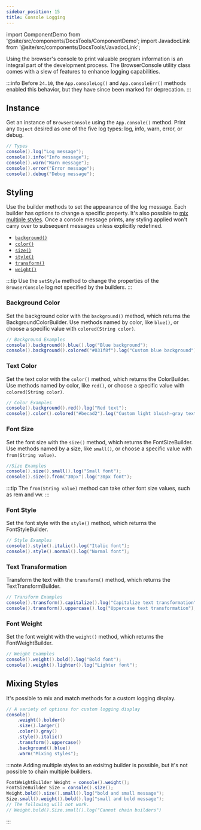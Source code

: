 ```yaml
---
sidebar_position: 15
title: Console Logging
---
```


import ComponentDemo from '@site/src/components/DocsTools/ComponentDemo';
import JavadocLink from '@site/src/components/DocsTools/JavadocLink';

Using the browser's console to print valuable program information is an integral part of the development process. The <JavadocLink type="foundation" location="com/webforj/BrowserConsole" code='true'>BrowserConsole</JavadocLink> utility class comes with a slew of features to enhance logging capabilities.

:::info
Before `24.10`, the `App.consoleLog()` and `App.consoleErr()` methods enabled this behavior, but they have since been marked for deprecation.
:::

## Instance

Get an instance of `BrowserConsole` using the `App.console()` method. Print any `Object` desired as one of the five log types: log, info, warn, error, or debug.

```java
// Types
console().log("Log message");
console().info("Info message");
console().warn("Warn message");
console().error("Error message");
console().debug("Debug message");
```

## Styling

Use the builder methods to set the appearance of the log message. Each builder has options to change a specific property. It's also possible to [mix multiple styles](#mixing-styles).
Once a console message prints, any styling applied won't carry over to subsequent messages unless explicitly redefined.

- [`background()`](#background-color)
- [`color()`](#text-color)
- [`size()`](#font-size)
- [`style()`](#font-style)
- [`transform()`](#text-transformation)
- [`weight()`](#font-weight)

:::tip
Use the `setStyle` method to change the properties of the `BrowserConsole` log not specified by the builders.
:::

### Background Color 

Set the background color with the `background()` method, which returns the <JavadocLink type="foundation" location="com/webforj/BrowserConsole.BackgroundColorBuilder" code='true'>BackgroundColorBuilder</JavadocLink>.
Use methods named by color, like `blue()`, or choose a specific value with `colored(String color)`.

```java
// Background Examples
console().background().blue().log("Blue background");
console().background().colored("#031f8f").log("Custom blue background");
```

### Text Color

Set the text color with the `color()` method, which returns the <JavadocLink type="foundation" location="com/webforj/BrowserConsole.ColorBuilder" code='true'>ColorBuilder</JavadocLink>.
Use methods named by color, like `red()`, or choose a specific value with `colored(String color)`.

```java
// Color Examples
console().background().red().log("Red text");
console().color().colored("#becad2").log("Custom light bluish-gray text");
```

### Font Size

Set the font size with the `size()` method, which returns the <JavadocLink type="foundation" location="com/webforj/BrowserConsole.FontSizeBuilder" code='true'>FontSizeBuilder</JavadocLink>.
Use methods named by a size, like `small()`, or choose a specific value with `from(String value)`.

```java
//Size Examples
console().size().small().log("Small font");
console().size().from("30px").log("30px font");
```
:::tip
The `from(String value)` method can take other font size values, such as rem and vw.
:::

### Font Style

Set the font style with the `style()` method, which returns the <JavadocLink type="foundation" location="com/webforj/BrowserConsole.FontStyleBuilder" code='true'>FontStyleBuilder</JavadocLink>.

```java
// Style Examples
console().style().italic().log("Italic font");
console().style().normal().log("Normal font");
```

### Text Transformation

Transform the text with the `transform()` method, which returns the <JavadocLink type="foundation" location="com/webforj/BrowserConsole.TextTransformBuilder" code='true'>TextTransformBuilder</JavadocLink>.

```java
// Transform Examples
console().transform().capitalize().log("Capitalize text transformation");
console().transform().uppercase().log("Uppercase text transformation");
```

### Font Weight

Set the font weight with the `weight()` method, which returns the <JavadocLink type="foundation" location="com/webforj/BrowserConsole.FontWeightBuilder" code='true'>FontWeightBuilder</JavadocLink>.

```java
// Weight Examples
console().weight().bold().log("Bold font");
console().weight().lighter().log("Lighter font");
```

## Mixing Styles
It's possible to mix and match methods for a custom logging display.

```java
// A variety of options for custom logging display
console()
    .weight().bolder()
    .size().larger()
    .color().gray()
    .style().italic()
    .transform().uppercase()
    .background().blue()
    .warn("Mixing styles");
```

:::note
Adding multiple styles to an exisitng builder is possible, but it's not possible to chain multiple builders.
```java
FontWeightBuilder Weight = console().weight();
FontSizeBuilder Size = console().size();
Weight.bold().size().small().log("bold and small message");
Size.small().weight().bold().log("small and bold message");
// The following will not work.
// Weight.bold().Size.small().log("Cannot chain builders")
```
:::